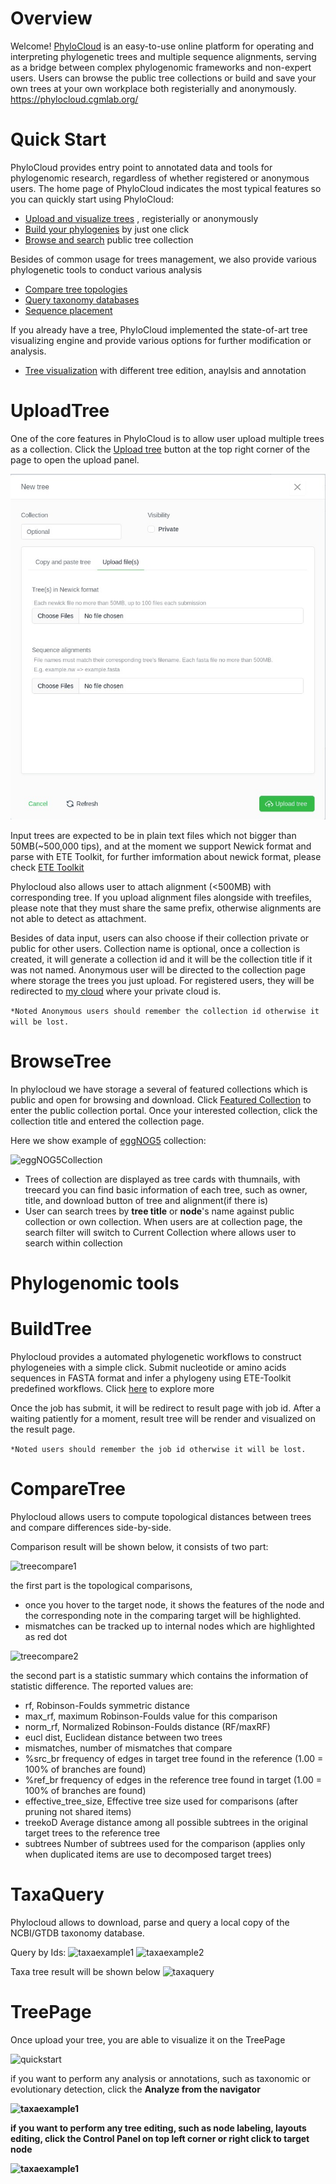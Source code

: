# Overview
Welcome! [PhyloCloud](https://phylocloud.cgmlab.org/) is an easy-to-use online platform for operating and interpreting phylogenetic trees and multiple sequence alignments, serving as a bridge between complex phylogenomic frameworks and non-expert users. Users can browse the public tree collections or build and save your own trees at your own workplace both registerially and anonymously. https://phylocloud.cgmlab.org/

# Quick Start
 PhyloCloud provides entry point to annotated data and tools for phylogenomic research, regardless of whether registered or anonymous users. The home page of PhyloCloud indicates the most typical features so you can quickly start using PhyloCloud:

 - [Upload and visualize trees](#uploadtree) , registerially or anonymously
 - [Build your phylogenies](#buildtree)  by just one click
 - [Browse and search](#browsetree) public tree collection

Besides of common usage for trees management, we also provide various phylogenetic tools to conduct various analysis

 - [Compare tree topologies](#comparetree)
 - [Query taxonomy databases](#taxaquery) 
 - [Sequence placement](#sequenceplacement)


If you already have a tree, PhyloCloud implemented the state-of-art tree visualizing engine and provide various options for further modification or analysis.

- [Tree visualization](#treepage) with different tree edition, anaylsis and annotation

# UploadTree
One of the core features in PhyloCloud is to allow user upload multiple trees as a collection. Click the [Upload tree](https://phylocloud.cgmlab.org/) button at the top right corner of the page to open the upload panel.

![uploadTree](./img/uploadtree2.jpeg)

Input trees are expected to be in plain text files which not bigger than 50MB(~500,000 tips), and at the moment we support Newick format and parse with ETE Toolkit, for further imformation about newick format, please check [ETE Toolkit](http://etetoolkit.org/docs/latest/tutorial/tutorial_trees.html#reading-newick-trees)

Phylocloud also allows user to attach alignment (<500MB) with corresponding tree. If you upload alignment files alongside with treefiles, please note that they must share the same prefix, otherwise alignments are not able to detect as attachment.

Besides of data input, users can also choose if their collection private or public for other users. Collection name is optional, once a collection is created, it will generate a collection id and it will be the collection title if it was not named. Anonymous user will be directed to the collection page where storage the trees you just upload. For registered users, they will be redirected to [my cloud](https://phylocloud.cgmlab.org/my_cloud/) where your private cloud is. 

``` *Noted Anonymous users should remember the collection id otherwise it will be lost. ```

# BrowseTree
In phylocloud we have storage a several of featured collections which is public and open for browsing and download. Click [Featured Collection](https://phylocloud.cgmlab.org/public_cloud/) to enter the public collection portal. Once your interested collection, click the collection title and entered the collection page.

Here we show example of [eggNOG5](https://phylocloud.cgmlab.org/collection_page/61c3074a7b69b966754c2c4e/) collection:

![eggNOG5Collection](./img/eggNOG5.jpeg)

- Trees of collection are displayed as tree cards with thumnails, with treecard you can find basic information of each tree, such as owner, title, and download button of tree and alignment(if there is)
- User can search trees by <strong>tree title</strong> or <strong>node</strong>'s name against public collection or own collection. When users are at collection page, the search filter will switch to Current Collection where allows user to search within collection

# Phylogenomic tools
# BuildTree
Phylocloud provides a automated phylogenetic workflows to construct phylogeneies with a simple click. Submit nucleotide or amino acids sequences in FASTA format and infer a phylogeny using ETE-Toolkit predefined workflows.  Click [here](https://phylocloud.cgmlab.org/tree_build/) to explore more

Once the job has submit, it will be redirect to result page with job id. After a waiting patiently for a moment, result tree will be render and visualized on the result page. 

``` *Noted users should remember the job id otherwise it will be lost. ```

# CompareTree
Phylocloud allows users to compute topological distances between trees and compare differences side-by-side.

Comparison result will be shown below, it consists of two part:

![treecompare1](./img/treecompare1.jpg)

the first part is the topological comparisons, 
- once you hover to the target node, it shows the features of the node and the corresponding note in the comparing target will be highlighted.
- mismatches can be tracked up to internal nodes which are highlighted as red dot

![treecompare2](./img/treecompare2.jpg)


the second part is a statistic summary which contains the information of 
statistic difference. The reported values are:

- rf, Robinson-Foulds symmetric distance
- max_rf, maximum Robinson-Foulds value for this comparison
- norm_rf, Normalized Robinson-Foulds distance (RF/maxRF)
- eucl dist, Euclidean distance between two trees
- mismatches, number of mismatches that compare
- %src_br frequency of edges in target tree found in the reference (1.00 = 100% of branches are found)
- %ref_br frequency of edges in the reference tree found in target (1.00 = 100% of branches are found)
- effective_tree_size, Effective tree size used for comparisons (after pruning not shared items)
- treekoD Average distance among all possible subtrees in the original target trees to the reference tree
- subtrees Number of subtrees used for the comparison (applies only when duplicated items are use to decomposed target trees)

# TaxaQuery
Phylocloud allows to download, parse and query a local copy of the NCBI/GTDB taxonomy database.

Query by Ids:
![taxaexample1](./img/taxaexample1.jpeg)
![taxaexample2](./img/taxaexample2.jpeg)

Taxa tree result will be shown below
![taxaquery](./img/taxaquery1.jpeg)

# TreePage
Once upload your tree, you are able to visualize it on the TreePage

![quickstart](./img/figure_2_test_5_caption_2.jpg)

if you want to perform any analysis or annotations, such as taxonomic or evolutionary detection, click the <strong>Analyze</string> from the navigator

![taxaexample1](./img/treepage1.png)

if you want to perform any tree editing, such as node labeling, layouts editing, click the  <strong>Control Panel</string> on top left corner or right click to target node

![taxaexample1](./img/treepage2.png)